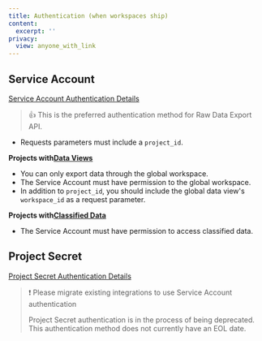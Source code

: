 ```yaml
---
title: Authentication (when workspaces ship)
content:
  excerpt: ''
privacy:
  view: anyone_with_link
---
```

## Service Account

[Service Account Authentication Details](ref:authentication#service-account)

> 👍 This is the preferred authentication method for Raw Data Export API.

* Requests parameters must include a `project_id`.

**Projects with[Data Views](https://help.mixpanel.com/hc/en-us/articles/360043782572-Data-Views)**

* You can only export data through the global workspace.
* The Service Account must have permission to the global workspace.
* In addition to `project_id`, you should include the global data view's `workspace_id` as a request parameter.

**Projects with[Classified Data](https://help.mixpanel.com/hc/en-us/articles/360044295131-Data-Classification)**

* The Service Account must have permission to access classified data.

## Project Secret

[Project Secret Authentication Details](ref:authentication#project-secret)

> ❗️ Please migrate existing integrations to use Service Account authentication
>
> Project Secret authentication is in the process of being deprecated. This authentication method does not currently have an EOL date.
